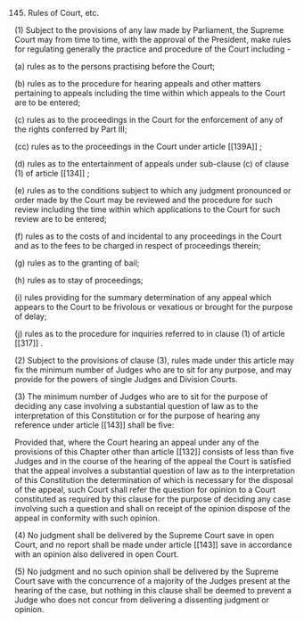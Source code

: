 145. Rules of Court, etc.

(1) Subject to the provisions of any law made by Parliament, the Supreme Court may from time to time, with the approval of the President, make rules for regulating generally the practice and procedure of the Court including -

(a) rules as to the persons practising before the Court;

(b) rules as to the procedure for hearing appeals and other matters pertaining to appeals including the time within which appeals to the Court are to be entered;

(c) rules as to the proceedings in the Court for the enforcement of any of the rights conferred by Part III;

(cc) rules as to the proceedings in the Court under article [[139A]] ;

(d) rules as to the entertainment of appeals under sub-clause (c) of clause (1) of article [[134]] ;

(e) rules as to the conditions subject to which any judgment pronounced or order made by the Court may be reviewed and the procedure for such review including the time within which applications to the Court for such review are to be entered;

(f) rules as to the costs of and incidental to any proceedings in the Court and as to the fees to be charged in respect of proceedings therein;

(g) rules as to the granting of bail;

(h) rules as to stay of proceedings;

(i) rules providing for the summary determination of any appeal which appears to the Court to be frivolous or vexatious or brought for the purpose of delay;

(j) rules as to the procedure for inquiries referred to in clause (1) of article [[317]] .

(2) Subject to the provisions of clause (3), rules made under this article may fix the minimum number of Judges who are to sit for any purpose, and may provide for the powers of single Judges and Division Courts.

(3) The minimum number of Judges who are to sit for the purpose of deciding any case involving a substantial question of law as to the interpretation of this Constitution or for the purpose of hearing any reference under article [[143]]  shall be five:

Provided that, where the Court hearing an appeal under any of the provisions of this Chapter other than article [[132]]  consists of less than five Judges and in the course of the hearing of the appeal the Court is satisfied that the appeal involves a substantial question of law as to the interpretation of this Constitution the determination of which is necessary for the disposal of the appeal, such Court shall refer the question for opinion to a Court constituted as required by this clause for the purpose of deciding any case involving such a question and shall on receipt of the opinion dispose of the appeal in conformity with such opinion.

(4) No judgment shall be delivered by the Supreme Court save in open Court, and no report shall be made under article [[143]]  save in accordance with an opinion also delivered in open Court.

(5) No judgment and no such opinion shall be delivered by the Supreme Court save with the concurrence of a majority of the Judges present at the hearing of the case, but nothing in this clause shall be deemed to prevent a Judge who does not concur from delivering a dissenting judgment or opinion.

